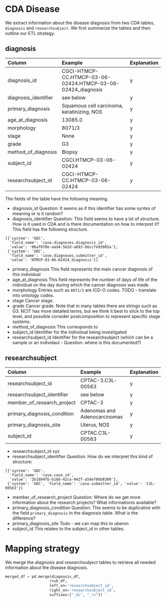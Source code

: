 # CDA Disease

We extract information about the disease diagnosis from two CDA tables, `diagnosis` and `researchsubject`. We first summarize the tables and then outline our ETL strategy.



## diagnosis


| Column               | Example                                                     | Explanation |
|:---------------------|:------------------------------------------------------------|:------------|
| diagnosis_id         | CGCI-HTMCP-CC.HTMCP-03-06-02424.HTMCP-03-06-02424_diagnosis | y           |
| diagnosis_identifier | see below                                                   | y           |
| primary_diagnosis    | Squamous cell carcinoma, keratinizing, NOS                  | y           |
| age_at_diagnosis     | 13085.0                                                     | y           |
| morphology           | 8071/3                                                      | y           |
| stage                | None                                                        | y           |
| grade                | G3                                                          | y           |
| method_of_diagnosis  | Biopsy                                                      | y           |
| subject_id           | CGCI.HTMCP-03-06-02424                                      | y           |
| researchsubject_id   | CGCI-HTMCP-CC.HTMCP-03-06-02424                             | y           |


The fields of the table have the following meaning.

- diagnosis_id
Question: It seems as if this identifier has some syntex of meaning or is it random?
- diagnosis_identifier
Question: This field seems to have a lot of structure. How is it used in CDA and is there documentation on how to interpret it?
This field has the following structure.
```
[{'system': 'GDC',
  'field_name': 'case.diagnoses.diagnosis_id',
  'value': '06af070e-aad4-5b2d-a693-b6ccfe93985a'},
 {'system': 'GDC',
  'field_name': 'case.diagnoses.submitter_id',
  'value': 'HTMCP-03-06-02424_diagnosis'}]
```
- primary_diagnosis
This field represents the main cancer diagnosis of this individual
- age_at_diagnosis
This field represents the number of days of life of the individual on the day during which the cancer diagnosis was made.
- morphology
Entries such as `8071/3` are ICD-O codes. TODO - translate into ontology codes.
- stage
Cancer stage.
- grade
Cancer grade. Note that in many tables there are strings such as G3. NCIT has more detailed terms, but we think it best to stick to the top level, and possible consider postcomposition to represent specific stage systems.
- method_of_diagnosis
This corresponds to
- subject_id
Identifier for the individual being investigated
- researchsubject_id
Identifier for the researchsubject (which can be a sample or an individaul - Question: where is this documented?)


## researchsubject


| Column                         | Example                      | Explanation |
|:-------------------------------|:-----------------------------|:------------|
| researchsubject_id             | CPTAC-3.C3L-00563            | y           |
| researchsubject_identifier     | see below                    | y           |
| member_of_research_project     | CPTAC-3                      | y           |
| primary_diagnosis_condition    | Adenomas and Adenocarcinomas | y           |
| primary_diagnosis_site         | Uterus, NOS                  | y           |
| subject_id                     | CPTAC.C3L-00563              | y           |


- researchsubject_id
xyz
- researchsubject_identifier
Question: How do we interpret this kind of structure:
```
[{'system': 'GDC',
  'field_name': 'case.case_id',
  'value': '2b1894fb-b168-42ca-942f-a5def0bb8309'},
 {'system': 'GDC', 'field_name': 'case.submitter_id', 'value': 'C3L-00563'}]
```

- member_of_research_project
Question: Where do we get more information about the research projects? What informationis available?
- primary_diagnosis_condition
Question: This seems to be duplicative with the field `primary_diagnosis` in the diagnosis table. What is the difference?
- primary_diagnosis_site
Todo - we can map this to uberon
- subject_id
This relates to the subject_id in other tables.


# Mapping strategy

We merge the *diagnosis* and *researchsubject* tables to retrieve all needed information about the disease diagnosis.

```python title="Merging diagnosis and researchsubject via the researchsubject_id"
merged_df = pd.merge(diagnosis_df,
                    rsub_df,
                    left_on='researchsubject_id',
                    right_on='researchsubject_id',
                    suffixes=["_di", "_rs"])
```



